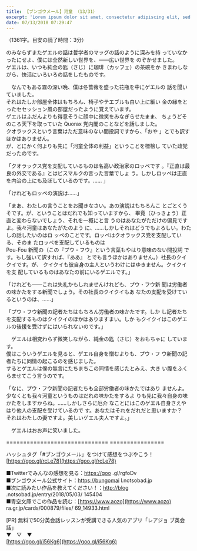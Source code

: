```yaml
---
title: 【ブンゴウメール】河童 （13/31）
excerpt: 'Lorem ipsum dolor sit amet, consectetur adipiscing elit, sed do eiusmod tempor incididunt ut labore et dolore magna aliqua. Praesent elementum facilisis leo vel fringilla est ullamcorper eget. At imperdiet dui accumsan sit amet nulla facilisi morbi tempus.'
date: 07/13/2018 07:29:47
---
```


（1361字。目安の読了時間：3分）

  
のみならずまたゲエルの話は哲学者のマッグの話のように深みを持 っていなかったにせよ、僕には全然新しい世界を、――広い世界を のぞかせました。  
ゲエルは、いつも純金の匙（さじ）に珈琲（カッフェ）の茶碗をか きまわしながら、快活にいろいろの話をしたものです。

  
　なんでもある霧の深い晩、僕は冬薔薇を盛った花瓶を中にゲエルの 話を聞いていました。  
それはたしか部屋全体はもちろん、椅子やテエブルも白い上に細い 金の縁をとったセセッション風の部屋だったように覚えています。  
ゲエルはふだんよりも得意そうに顔中に微笑をみなぎらせたまま、 ちょうどそのころ天下を取っていた Quorax 党内閣のことなどを話しました。  
クオラックスという言葉はただ意味のない間投詞ですから、「おや 」とでも訳すほかはありません。  
が、とにかく何よりも先に「河童全体の利益」ということを標榜し ていた政党だったのです。

  
「クオラックス党を支配しているものは名高い政治家のロッペです 。『正直は最良の外交である』とはビスマルクの言った言葉でしょ う。しかしロッペは正直を内治の上にも及ぼしているのです。…… 」

「けれどもロッペの演説は……」

「まあ、わたしの言うことをお聞きなさい。あの演説はもちろんこ とごとくうそです。が、ということはだれでも知っていますから、 畢竟（ひっきょう）正直と変わらないでしょう、それを一概にと言 うのはあなたがただけの偏見ですよ。我々河童はあなたがたのよう に、……しかしそれはどうでもよろしい。わたしの話したいのはロ ッペのことです。ロッペはクオラックス党を支配している、そのま たロッペを支配しているものは  
Pou-Fou 新聞の（この『プウ・フウ』という言葉もやはり意味のない間投詞 です。もし強いて訳すれば、『ああ』 とでも言うほかはありません。）社長のクイクイです。が、 クイクイも彼自身の主人というわけにはゆきません。クイクイを支 配しているものはあなたの前にいるゲエルです。」

「けれども――これは失礼かもしれませんけれども、プウ・フウ新 聞は労働者の味かたをする新聞でしょう。その社長のクイクイもあ なたの支配を受けているというのは、……」

「プウ・フウ新聞の記者たちはもちろん労働者の味かたです。しか し記者たちを支配するものはクイクイのほかはありますまい。しか もクイクイはこのゲエルの後援を受けずにはいられないのです。」

　ゲエルは相変わらず微笑しながら、純金の匙（さじ）をおもちゃに しています。  
僕はこういうゲエルを見ると、ゲエル自身を憎むよりも、プウ・フ ウ新聞の記者たちに同情の起こるのを感じました。  
するとゲエルは僕の無言にたちまちこの同情を感じたとみえ、大き い腹をふくらませてこう言うのです。

  
「なに、プウ・フウ新聞の記者たちも全部労働者の味かたではあり ませんよ。少なくとも我々河童というものはだれの味かたをするよ りも先に我々自身の味かたをしますからね。……しかしさらに厄介 なことにはこのゲエル自身さえやはり他人の支配を受けているので す。あなたはそれをだれだと思いますか？  
それはわたしの妻ですよ。美しいゲエル夫人ですよ。」

　ゲエルはおお声に笑いました。

\============================== ================

ハッシュタグ「#ブンゴウメール」をつけて感想をつぶやこう！ [https://goo.gl/rcLe78](https://goo.gl/rcLe78)

■Twitterでみんなの感想を見る：[https://goo](https://goo) .gl/rgfoDv  
■ブンゴウメール公式サイト：[https://bungomai](https://bungomai) l.notsobad.jp  
■次に読みたい作品を教えてください！：[http://blog](http://blog) .notsobad.jp/entry/2018/05/03/ 145404  
■青空文庫でこの作品を読む：[https://www.aozo](https://www.aozo) ra.gr.jp/cards/000879/files/ 69\_14933.html

\[PR\] 無料で50分英会話レッスンが受講できる人気のアプリ「レアジョ ブ英会話」  
▼　▽　▼  
[https://goo.gl/i56Kg6](https://goo.gl/i56Kg6)